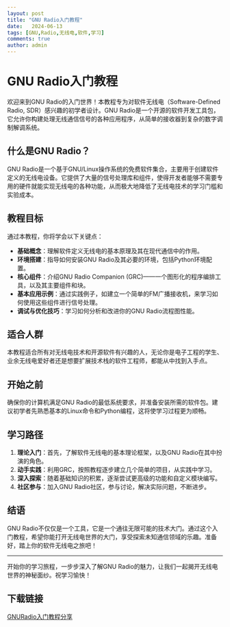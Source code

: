 ```yaml
---
layout: post
title: "GNU Radio入门教程"
date:   2024-06-13
tags: [GNU,Radio,无线电,软件,学习]
comments: true
author: admin
---
```

# GNU Radio入门教程

欢迎来到GNU Radio的入门世界！本教程专为对软件无线电（Software-Defined Radio, SDR）感兴趣的初学者设计。GNU Radio是一个开源的软件开发工具包，它允许你构建处理无线通信信号的各种应用程序，从简单的接收器到复杂的数字调制解调系统。

## 什么是GNU Radio？

GNU Radio是一个基于GNU/Linux操作系统的免费软件集合，主要用于创建软件定义的无线电设备。它提供了大量的信号处理库和组件，使得开发者能够不需要专用的硬件就能实现无线电的各种功能，从而极大地降低了无线电技术的学习门槛和实验成本。

## 教程目标

通过本教程，你将学会以下关键点：
- **基础概念**：理解软件定义无线电的基本原理及其在现代通信中的作用。
- **环境搭建**：指导如何安装GNU Radio及其必要的环境，包括Python环境配置。
- **核心组件**：介绍GNU Radio Companion (GRC)——一个图形化的程序编排工具，以及其主要组件和块。
- **基本应用示例**：通过实践例子，如建立一个简单的FM广播接收机，来学习如何使用这些组件进行信号处理。
- **调试与优化技巧**：学习如何分析和改进你的GNU Radio流程图性能。

## 适合人群

本教程适合所有对无线电技术和开源软件有兴趣的人，无论你是电子工程的学生、业余无线电爱好者还是想要扩展技术栈的软件工程师，都能从中找到入手点。

## 开始之前

确保你的计算机满足GNU Radio的最低系统要求，并准备安装所需的软件包。建议初学者先熟悉基本的Linux命令和Python编程，这将使学习过程更为顺畅。

## 学习路径

1. **理论入门**：首先，了解软件无线电的基本理论框架，以及GNU Radio在其中扮演的角色。
2. **动手实践**：利用GRC，按照教程逐步建立几个简单的项目，从实践中学习。
3. **深入探索**：随着基础知识的积累，逐渐尝试更高级的功能和自定义模块编写。
4. **社区参与**：加入GNU Radio社区，参与讨论，解决实际问题，不断进步。

## 结语

GNU Radio不仅仅是一个工具，它是一个通往无限可能的技术大门。通过这个入门教程，希望你能打开无线电世界的大门，享受探索未知通信领域的乐趣。准备好，踏上你的软件无线电之旅吧！

---

开始你的学习旅程，一步步深入了解GNU Radio的魅力，让我们一起揭开无线电世界的神秘面纱。祝学习愉快！

## 下载链接

[GNURadio入门教程分享](https://pan.quark.cn/s/bdbd0c2ecbaa)